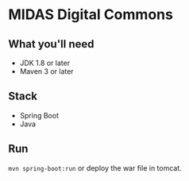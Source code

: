 # MIDAS Digital Commons

## What you'll need
- JDK 1.8 or later
- Maven 3 or later

## Stack
- Spring Boot
- Java

## Run
`mvn spring-boot:run` or deploy the war file in tomcat.

